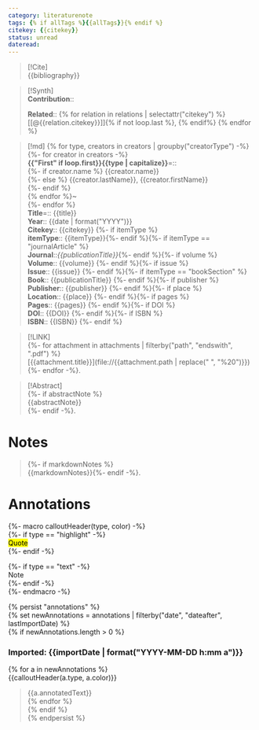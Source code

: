 ```yaml
---
category: literaturenote  
tags: {% if allTags %}{{allTags}}{% endif %}  
citekey: {{citekey}}  
status: unread  
dateread:  
---
```


> [!Cite]  
> {{bibliography}}

>[!Synth]  
>**Contribution**::  
>
>**Related**:: {% for relation in relations | selectattr("citekey") %} [[@{{relation.citekey}}]]{% if not loop.last %}, {% endif%} {% endfor %}  

>[!md]
{% for type, creators in creators | groupby("creatorType") -%}  
{%- for creator in creators -%}  
> **{{"First" if loop.first}}{{type | capitalize}}**=::  
{%- if creator.name %} {{creator.name}}  
{%- else %} {{creator.lastName}}, {{creator.firstName}}  
{%- endif %}  
{% endfor %}~  
{%- endfor %}  
> **Title**=:: {{title}}  
>**Year**:: {{date | format("YYYY")}}  
>**Citekey**:: {{citekey}} {%- if itemType %}  
>**itemType**:: {{itemType}}{%- endif %}{%- if itemType == "journalArticle" %}  
>**Journal**::*{{publicationTitle}}*{%- endif %}{%- if volume %}  
>**Volume**:: {{volume}} {%- endif %}{%- if issue %}  
>**Issue**:: {{issue}} {%- endif %}{%- if itemType == "bookSection" %}  
>**Book**:: {{publicationTitle}} {%- endif %}{%- if publisher %}  
>**Publisher**:: {{publisher}} {%- endif %}{%- if place %}  
>**Location**:: {{place}} {%- endif %}{%- if pages %}  
>**Pages**:: {{pages}} {%- endif %}{%- if DOI %}  
>**DOI**:: {{DOI}} {%- endif %}{%- if ISBN %}  
>**ISBN**:: {{ISBN}} {%- endif %}  

> [!LINK]  
> {%- for attachment in attachments | filterby("path", "endswith", ".pdf") %}  
> [{{attachment.title}}](file://{{attachment.path | replace(" ", "%20")}}) {%- endfor -%}.  

> [!Abstract]  
> {%- if abstractNote %}  
> {{abstractNote}}  
> {%- endif -%}.  
>  

# Notes  
> {%- if markdownNotes %}  
>{{markdownNotes}}{%- endif -%}.  


# Annotations
{%- macro calloutHeader(type, color) -%}  
{%- if type == "highlight" -%}  
<mark style="background-color: {{color}}">Quote</mark>  
{%- endif -%}  

{%- if type == "text" -%}  
Note  
{%- endif -%}  
{%- endmacro -%}  

{% persist "annotations" %}  
{% set newAnnotations = annotations | filterby("date", "dateafter", lastImportDate) %}  
{% if newAnnotations.length > 0 %}  

### Imported: {{importDate | format("YYYY-MM-DD h:mm a")}}  


{% for a in newAnnotations %}  
{{calloutHeader(a.type, a.color)}}  
> {{a.annotatedText}}  
{% endfor %}  
{% endif %}  
{% endpersist %}